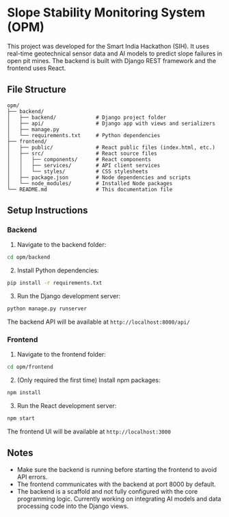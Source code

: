 # Slope Stability Monitoring System (OPM)

This project was developed for the Smart India Hackathon (SIH). It uses real-time geotechnical sensor data and AI models to predict slope failures in open pit mines. The backend is built with Django REST framework and the frontend uses React.

## File Structure

```
opm/
├── backend/
│   ├── backend/             # Django project folder
│   ├── api/                 # Django app with views and serializers
│   ├── manage.py
│   └── requirements.txt     # Python dependencies
├── frontend/
│   ├── public/              # React public files (index.html, etc.)
│   ├── src/                 # React source files
│   │   ├── components/      # React components
│   │   ├── services/        # API client services
│   │   └── styles/          # CSS stylesheets
│   ├── package.json         # Node dependencies and scripts
│   └── node_modules/        # Installed Node packages
└── README.md                # This documentation file
```


## Setup Instructions

### Backend

1. Navigate to the backend folder:

```bash
cd opm/backend
```

2. Install Python dependencies:

```bash
pip install -r requirements.txt
```

3. Run the Django development server:

```bash
python manage.py runserver
```

The backend API will be available at `http://localhost:8000/api/`

### Frontend

1. Navigate to the frontend folder:

```bash
cd opm/frontend
```

2. (Only required the first time) Install npm packages:

```bash
npm install
```

3. Run the React development server:

```bash
npm start
```

The frontend UI will be available at `http://localhost:3000`

## Notes

- Make sure the backend is running before starting the frontend to avoid API errors.
- The frontend communicates with the backend at port 8000 by default.
- The backend is a scaffold and not fully configured with the core programming logic. Currently working on integrating AI models and data processing code into the Django views.

